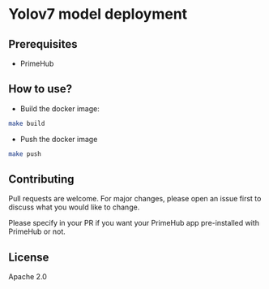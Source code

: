 # Yolov7 model deployment

## Prerequisites
- PrimeHub

## How to use?

- Build the docker image:
```bash
make build
```

- Push the docker image
```bash
make push
```


## Contributing

Pull requests are welcome. For major changes, please open an issue first to discuss what you would like to change.

Please specify in your PR if you want your PrimeHub app pre-installed with PrimeHub or not.

## License

Apache 2.0